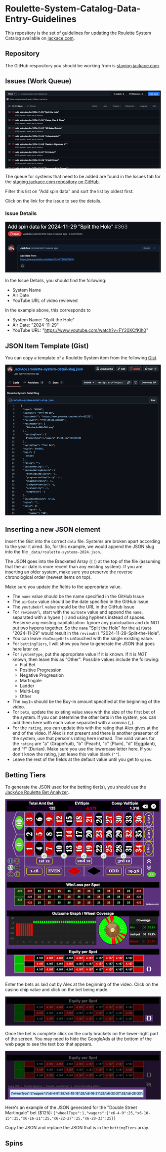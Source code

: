 # Roulette-System-Catalog-Data-Entry-Guidelines

This repository is the set of guidelines for updating the Roulette System Catalog available on [jackace.com](https://www.jackace.com/gambling/roulette/systems/).

## Repository

The GitHub respository you should be working from is [staging.jackace.com](https://github.com/JackAce/staging.jackace.com).

## Issues (Work Queue)

![GitHub Repository Issues](img/050-github-issues-600x300.png)

The queue for systems that need to be added are found in the Issues tab for the [staging.jackace.com repository on GitHub](https://github.com/JackAce/staging.jackace.com/issues?q=is%3Aissue+is%3Aopen+Add+spin+data+sort%3Acreated-asc).

Filter this list on "Add spin data" and sort the list by oldest first.

Click on the link for the issue to see the details.

### Issue Details
![GitHub Issue displaying system details](img/100-github-issue-600x196.png)

In the Issue Details, you should find the following:
* System Name
* Air Date
* YouTube URL of video reviewed

In the example above, this corresponds to 
* System Name: "Split the Hole"
* Air Date: "2024-11-29"
* YouTube URL: "https://www.youtube.com/watch?v=FY20XCfKIh0"

## JSON Item Template (Gist)

You can copy a template of a Roulette System item from the following [Gist](https://gist.github.com/JackAce/45ffe199d1c9a58a8ceaf3a87ebbd0a4).

![GitHub Gist of JSON Slug](img/200-gist-json-slug-600x580.png)

## Inserting a new JSON element

Insert the Gist into the correct `data` file. Systems are broken apart according to the year it aired. So, for this example, we would append the JSON slug into the file `_data/roulette-systems-2024.json`.

The JSON goes into the Bracketed Array (`[]`) at the top of the file (assuming that the air date is more recent than any existing system). If you are inserting an older system, make sure you preserve the reverse chronological order (newest items on top).

Make sure you update the fields to the appropriate value.

* The `name` value should be the name specified in the GitHub Issue
* The `airDate` value should be the date specified in the GitHub Issue
* The `youtubeUrl` value should be the URL in the GitHub Issue
* For `reviewUrl`, start with the `airDate` value and append the `name`, separated with a hypen (`-`) and using hyphens instead of spaces. Preserve any existing capitalization. Ignore any punctuation and do NOT put two hypens together. So the `name` "Split the Hole" for the `airDate` "2024-11-29" would result in the `reviewUrl` "2024-11-29-Split-the-Hole".
* You can leave `rbaImageUrls` untouched with the single existing value.
* For `bettingTiers`, I will show you how to generate the JSON that goes here later on.
* For `systemType`, put the appropriate value if it is known. If it is *NOT* known, then leave this as "Other". Possible values include the following:
    * Flat Bet
    * Positive Progression
    * Negative Progression
    * Martingale
    * Ladder
    * Multi-Leg
    * Other
* The `buyIn` should be the Buy-in amount specified at the beginning of the video.
* For `bets`, update the existing value `6969` with the size of the first bet of the system. If you can determine the other bets in the system, you can add them here with each value separated with a comma (`,`).
* For the `rating`, you can update this with the rating that Alex gives at the end of the video. If Alex is not present and there is another presenter of the system, use that person's rating here instead. The valid values for the `rating` are "a" (Grapefruit), "b" (Peach), "c" (Plum), "d" (Eggplant), and "f" (Durian). Make sure you use the lowercase letter here. If you don't know the rating, just leave this value blank (`""`).
* Leave the rest of the fields at the default value until you get to `spins`.

## Betting Tiers

To generate the JSON used for the betting tier(s), you should use the [JackAce Roulette Bet Analyzer](https://rba.jackace.com/).

![Roulette Bet Analyzer](img/400-rba-full-600x682.png)

Enter the bets as laid out by Alex at the beginning of the video. Click on the casino chip value and click on the bet being made.

![Curly Brackets](img/405-rba-brackets.png)

Once the bet is complete click on the curly brackets on the lower-right part of the screen. You may need to hide the GoogleAds at the bottom of the web page to see the text box that appears.

![JSON Output](img/410-rba-json.png)

Here's an example of the JSON generated for the "Double Street Martingale" bet ($125):
    `{"wheelType":1,"wagers":{"x6-4-9":25,"x6-10-15":25,"x6-16-21":25,"x6-22-27":25,"x6-28-33":25}}`

Copy the JSON and replace the JSON that is in the `bettingTiers` array.

## Spins
